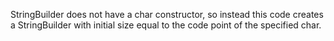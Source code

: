 StringBuilder does not have a char constructor, so instead this code creates a
StringBuilder with initial size equal to the code point of the specified char.
